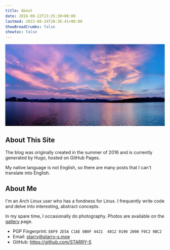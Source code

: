 ```yaml
---
title: About
date: 2016-08-22T13:25:30+08:00
lastmod: 2023-08-24T20:36:41+08:00
ShowBreadCrumbs: false
showtoc: false
---
```


!["West Lake"](images/westlake.jpg "West Lake")

## About This Site

The blog was originally created in the summer of 2016 and is currently generated by Hugo, hosted on GitHub Pages.

My native language is not English, so there are many posts that I can't translate into English.

## About Me

I'm an Arch Linux user who has a fondness for Linux. I frequently write code and delve into interesting, abstract concepts.

In my spare time, I occasionally do photography. Photos are available on the [gallery](/en/gallery/) page.

- PGP Fingerprint: `E8F9 2E5A C1AE 0B0F 4421  4012 9190 2000 F0C2 9BC2`
- Email: [starry@starry-s.moe](mailto:starry@starry-s.moe)
- GitHub: <https://github.com/STARRY-S>
